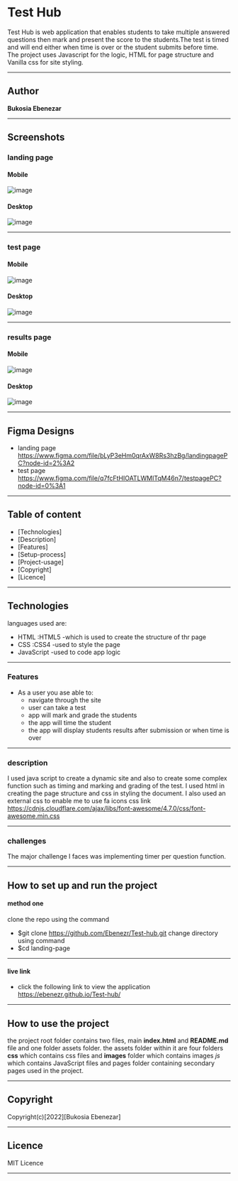 # Test Hub 

Test Hub is web application that enables students to take multiple answered questions then mark and present the score to the students.The test is timed and will end either when time is over or the student submits before time. The project uses Javascript for the logic, HTML for page structure and Vanilla css for site styling.
***
## Author 

**Bukosia Ebenezar**
***

## Screenshots

### landing page
#### Mobile
![image](/assets/images/landingPageM.png)
#### Desktop
![image](/assets/images/landingPage.png)
***
### test page
#### Mobile
![image](/assets/images/testPageM.png)
#### Desktop
![image](/assets/images/testPageD.png)
***
### results page
#### Mobile
![image](./assets/images/resultsPageM.png)
#### Desktop
![image](/assets/images/resultspage.png)
***
## Figma Designs
- landing page
  https://www.figma.com/file/bLyP3eHm0qrAxW8Rs3hzBg/landingpagePC?node-id=2%3A2
- test page
  https://www.figma.com/file/q7fcFtHIOATLWMITqM46n7/testpagePC?node-id=0%3A1  

***
## Table of content
- [Technologies]
- [Description]
- [Features]
- [Setup-process]
- [Project-usage]
- [Copyright]
- [Licence]
***
## Technologies

languages used are: 
- HTML :HTML5 -which is used to create the structure of thr page
- CSS :CSS4 -used to style the page
- JavaScript -used to code app logic
***
### Features
* As a user you ase able to:
  - navigate through the site
  - user can take a test
  - app will mark and grade the students
  - the app will time the student 
  - the app will display students results after submission or when time is over
***
### description
I used java script to create a dynamic site and also to create some complex function such as timing and marking and grading of the test.
I used html in creating the page structure and css in styling the document.
I also used an external css to enable me to use fa icons
css link https://cdnjs.cloudflare.com/ajax/libs/font-awesome/4.7.0/css/font-awesome.min.css
*** 
### challenges 
The major challenge I faces was implementing timer per question function. 
***
## How to set up and run the project

#### method one
clone the repo using the command
- $git clone https://github.com/Ebenezr/Test-hub.git
change directory using command
- $cd landing-page
***
#### live link
   - click the following link to view the application
 https://ebenezr.github.io/Test-hub/
***
## How to use the project

the project root folder contains two files, main **index.html** and **README.md** file and one folder assets folder. the assets folder within it are four folders **css** which contains css files and **images** folder which contains images *js* which contains JavaScript files and pages folder containing secondary pages used in the project.
***
## Copyright
 Copyright(c)[2022][Bukosia Ebenezar]

***
## Licence

MIT Licence
***